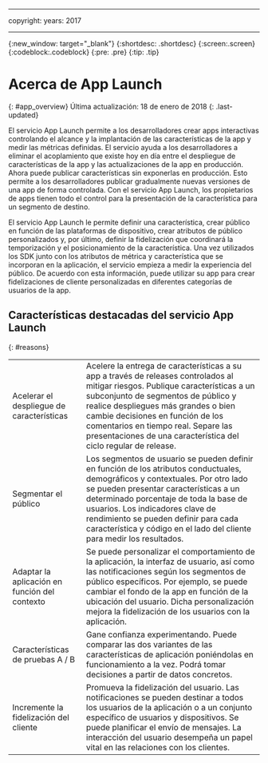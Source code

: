 ----

copyright:
 years: 2017

---

{:new_window: target="_blank"}
{:shortdesc: .shortdesc}
{:screen:.screen}
{:codeblock:.codeblock}
{:pre: .pre}
{:tip: .tip}

# Acerca de App Launch
{: #app_overview}
Última actualización: 18 de enero de 2018
{: .last-updated}

El servicio App Launch permite a los desarrolladores crear apps interactivas controlando el alcance y la implantación de las características de la app y medir las métricas definidas. El servicio ayuda a los desarrolladores a eliminar el acoplamiento que existe hoy en día entre el despliegue de características de la app y las actualizaciones de la app en producción. Ahora puede publicar características sin exponerlas en producción. Esto permite a los desarrolladores publicar gradualmente nuevas versiones de una app de forma controlada. Con el servicio App Launch, los propietarios de apps tienen todo el control para la presentación de la característica para un segmento de destino.

El servicio App Launch le permite definir una característica, crear público en función de las plataformas de dispositivo, crear atributos de público personalizados y, por último, definir la fidelización que coordinará la temporización y el posicionamiento de la característica. Una vez utilizados los SDK junto con los atributos de métrica y característica que se incorporan en la aplicación, el servicio empieza a medir la experiencia del público. De acuerdo con esta información, puede utilizar su app para crear fidelizaciones de cliente personalizadas en diferentes categorías de usuarios de la app. 



## Características destacadas del servicio App Launch
{: #reasons}

<table>
  <tr>
    <td> Acelerar el despliegue de características </td>
    <td> Acelere la entrega de características a su app a través de releases controlados al mitigar riesgos. Publique características a un subconjunto de segmentos de público y realice despliegues más grandes o bien cambie decisiones en función de los comentarios en tiempo real. Separe las presentaciones de una característica del ciclo regular de release. </td>
  </tr>
  <tr>
    <td> Segmentar el público </td>
    <td> Los segmentos de usuario se pueden definir en función de los atributos conductuales, demográficos y contextuales. Por otro lado se pueden presentar características a un determinado porcentaje de toda la base de usuarios. Los indicadores clave de rendimiento se pueden definir para cada característica y código en el lado del cliente para medir los resultados. </td>
  </tr>
  <tr>
    <td> Adaptar la aplicación en función del contexto </td>
    <td> Se puede personalizar el comportamiento de la aplicación, la interfaz de usuario, así como las notificaciones según los segmentos de público específicos. Por ejemplo, se puede cambiar el fondo de la app en función de la ubicación del usuario. Dicha personalización mejora la fidelización de los usuarios con la aplicación. </td>
  </tr>
  <tr>
    <td> Características de pruebas A / B </td>
    <td> Gane confianza experimentando. Puede comparar las dos variantes de las características de aplicación poniéndolas en funcionamiento a la vez. Podrá tomar decisiones a partir de datos concretos. </td>
  </tr>
  <tr>
    <td> Incremente la fidelización del cliente </td>
    <td> Promueva la fidelización del usuario. Las notificaciones se pueden destinar a todos los usuarios de la aplicación o a un conjunto específico de usuarios y dispositivos. Se puede planificar el envío de mensajes. La interacción del usuario desempeña un papel vital en las relaciones con los clientes.  </td>
  </tr>
</table>
